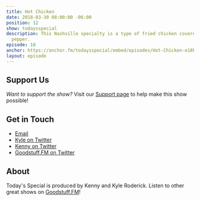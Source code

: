 ```yaml
---
title: Hot Chicken
date: 2018-03-30 08:00:00 -06:00
position: 12
show: todaysspecial
description: This Nashville specialty is a type of fried chicken covered in cayenne
  pepper.
episode: 18
anchor: https://anchor.fm/todaysspecial/embed/episodes/Hot-Chicken-e18klf/a-a2sm61
layout: episode
---
```




## Support Us
*Want to support the show?* Visit our [Support page](https://goodstuff.fm/support) to help make this show possible!

## Get in Touch
* [Email](mailto:kyle@goodstuff.fm)
* [Kyle on Twitter](http://twitter.com/dogburps)
* [Kenny on Twitter](http://twitter.com/pizzarobotics)
* [Goodstuff.FM on Twitter](http://twitter.com/goodstufffm)

## About
Today's Special is produced by Kenny and Kyle Roderick. Listen to other great shows on [Goodstuff.FM](http://goodstuff.fm/shows)!